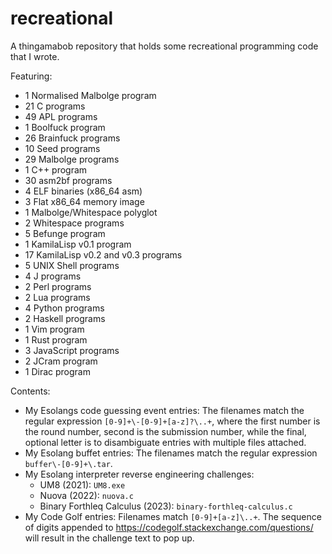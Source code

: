 # recreational

A thingamabob repository that holds some recreational programming code that I wrote.

Featuring:
- 1 Normalised Malbolge program
- 21 C programs
- 49 APL programs
- 1 Boolfuck program
- 26 Brainfuck programs
- 10 Seed programs
- 29 Malbolge programs
- 1 C++ program
- 30 asm2bf programs
- 4 ELF binaries (x86_64 asm)
- 3 Flat x86_64 memory image
- 1 Malbolge/Whitespace polyglot
- 2 Whitespace programs
- 5 Befunge program
- 1 KamilaLisp v0.1 program
- 17 KamilaLisp v0.2 and v0.3 programs
- 5 UNIX Shell programs
- 4 J programs
- 2 Perl programs
- 2 Lua programs
- 4 Python programs
- 2 Haskell programs
- 1 Vim program
- 1 Rust program
- 3 JavaScript programs
- 2 JCram program
- 1 Dirac program

Contents:
- My Esolangs code guessing event entries: The filenames match the regular expression `[0-9]+\-[0-9]+[a-z]?\..+`, where the first number is the round number, second is the submission number, while the final, optional letter is to disambiguate entries with multiple files attached.
- My Esolang buffet entries: The filenames match the regular expression `buffer\-[0-9]+\.tar`.
- My Esolang interpreter reverse engineering challenges:
    - UM8 (2021): `UM8.exe`
    - Nuova (2022): `nuova.c`
    - Binary Forthleq Calculus (2023): `binary-forthleq-calculus.c`
- My Code Golf entries: Filenames match `[0-9]+[a-z]\..+`. The sequence of digits appended to https://codegolf.stackexchange.com/questions/ will result in the challenge text to pop up. 
